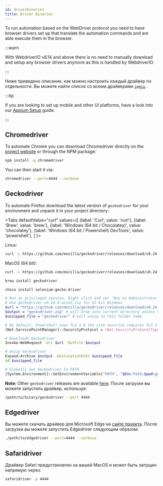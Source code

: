 ```yaml
---
id: driverbinaries
title: Driver Binaries
---
```


To run automation based on the WebDriver protocol you need to have browser drivers set up that translate the automation commands and are able execute them in the browser.

:::warn

With WebdriverIO v8.14 and above there is no need to manually download and setup any browser drivers anymore as this is handled by WebdriverIO.

:::

Ниже приведено описание, как можно настроить каждый драйвер по отдельности. Вы можете найти список со всеми драйверами [`здесь`](https://github.com/christian-bromann/awesome-selenium#driver) .

:::tip

If you are looking to set up mobile and other UI platforms, have a look into our [Appium Setup](appium) guide.

:::

## Chromedriver

To automate Chrome you can download Chromedriver directly on the [project website](http://chromedriver.chromium.org/downloads) or through the NPM package:

```bash npm2yarn
npm install -g chromedriver
```

You can then start it via:

```sh
chromedriver --port=4444 --verbose
```

## Geckodriver

To automate Firefox download the latest version of `geckodriver` for your environment and unpack it in your project directory:

<Tabs
  defaultValue="curl"
  values={[
    {label: 'Curl', value: 'curl'},
 {label: 'Brew', value: 'brew'},
 {label: 'Windows (64 bit / Chocolatey)', value: 'chocolatey'},
 {label: 'Windows (64 bit / Powershell) DevTools', value: 'powershell'},
 ]
}>
<TabItem value="curl">

Linux:

```sh
curl -L https://github.com/mozilla/geckodriver/releases/download/v0.24.0/geckodriver-v0.24.0-linux64.tar.gz | tar xz
```

MacOS (64 bit):

```sh
curl -L https://github.com/mozilla/geckodriver/releases/download/v0.24.0/geckodriver-v0.24.0-macos.tar.gz | tar xz
```

</TabItem>
<TabItem value="brew">

```sh
brew install geckodriver
```

</TabItem>
<TabItem value="chocolatey">

```sh
choco install selenium-gecko-driver
```

</TabItem>
<TabItem value="powershell">

```sh
# Run as privileged session. Right-click and set 'Run as Administrator'
# Use geckodriver-v0.24.0-win32.zip for 32 bit Windows
$url = "https://github.com/mozilla/geckodriver/releases/download/v0.24.0/geckodriver-v0.24.0-win64.zip"
$output = "geckodriver.zip" # will drop into current directory unless defined otherwise
$unzipped_file = "geckodriver" # will unzip to this folder name

# By default, Powershell uses TLS 1.0 the site security requires TLS 1.2
[Net.ServicePointManager]::SecurityProtocol = [Net.SecurityProtocolType]::Tls12

# Downloads Geckodriver
Invoke-WebRequest -Uri $url -OutFile $output

# Unzip Geckodriver
Expand-Archive $output -DestinationPath $unzipped_file
cd $unzipped_file

# Globally Set Geckodriver to PATH
[System.Environment]::SetEnvironmentVariable("PATH", "$Env:Path;$pwd\geckodriver.exe", [System.EnvironmentVariableTarget]::Machine)
```

</TabItem>
</Tabs>

**Note:** Other `geckodriver` releases are available [here](https://github.com/mozilla/geckodriver/releases). После загрузки вы можете запустить драйвер, используя:

```sh
/path/to/binary/geckodriver --port 4444
```

## Edgedriver

Вы можете скачать драйвер для Microsoft Edge на [сайте проекта](https://developer.microsoft.com/en-us/microsoft-edge/tools/webdriver/). После загрузки вы можете запустить Edgedriver следующим образом:

```sh
./path/to/edgedriver --port=4444 --verbose
```

## Safaridriver

Драйвер Safari предустановлен на вашей MacOS и может быть запущен напрямую через:

```sh
safaridriver -p 4444
```
